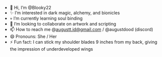 - 💅 Hi, I’m @Blooky22
- ✨ I’m interested in dark magic, alchemy, and bionicles
- 💀 I’m currently learning soul binding
- 💞️ I’m looking to collaborate on artwork and scripting
- 📫 How to reach me @augustt.id@gmail.com / @augustdood (discord)
- 😄 Pronouns: She / Her
- ⚡ Fun fact: I can stick my shoulder blades 9 inches from my back, giving the impression of underdeveloped wings

<!---
Blooky22/Blooky22 is a ✨ special ✨ repository because its `README.md` (this file) appears on your GitHub profile.
You can click the Preview link to take a look at your changes.
--->
